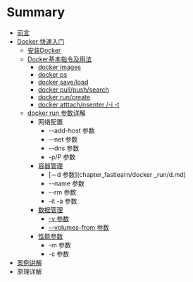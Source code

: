 # Summary

* [前言](README.md)
* [Docker 快速入门](快速入门/fastlearn.md)
   * [安装Docker](chapter_fastlearn/install_docker.md)
   * [Docker基本指令及用法](chapter_fastlearn/sudo_docker.md)
       * [docker images](chapter_fastlearn/docker_images.md)
       * [docker ps](chapter_fastlearn/docker_ps.md)
       * [docker save/load](chapter_fastlearn/docker_saveload.md)
       * [docker pull/push/search](chapter_fastlearn/docker_pullpushsearch.md)
       * [docker run/create](chapter_fastlearn/docker_runcreate.md)
       * [docker  atttach/nsenter /-i  -t](chapter_fastlearn/docker_atttach_nsenter_-i_-_t.md)
   * [docker run 参数详解](chapter_fastlearn/docker_run/README.md)
       * 网络配置
           * --add-host 参数
           * --net 参数
           * --dns 参数
           * -p/P  参数
       * [容器管理](chapter_fastlearn/docker_run/container_manager.md)
           * [－d 参数](chapter_fastlearn/docker _run/d.md)
           * --name 参数
           * --rm 参数
           * -it -a 参数
       * [数据管理](chapter_fastlearn/docker_run/data_manager.md)
           * [-v 参数](chapter_fastlearn/docker_run/-v.md)
           * [--volumes-from 参数](chapter_fastlern/docker_run/--volumes-from.md)
       * [性能参数](chapter_fastlearn/docker_run/capability.md)
           * -m 参数
           * -c 参数
* [案例讲解](examples.md)
* 原理详解

